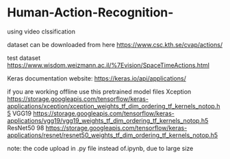 # Human-Action-Recognition-
using video clssification 

dataset can be downloaded from here https://www.csc.kth.se/cvap/actions/

test dataset https://www.wisdom.weizmann.ac.il/%7Evision/SpaceTimeActions.html

Keras documentation website:  https://keras.io/api/applications/

if you are working offline use this pretrained model files 
Xception 
https://storage.googleapis.com/tensorflow/keras-applications/xception/xception_weights_tf_dim_ordering_tf_kernels_notop.h5
VGG19 
https://storage.googleapis.com/tensorflow/keras-applications/vgg19/vgg19_weights_tf_dim_ordering_tf_kernels_notop.h5
ResNet50 98
https://storage.googleapis.com/tensorflow/keras-applications/resnet/resnet50_weights_tf_dim_ordering_tf_kernels_notop.h5

note: the code upload in .py file instead of.ipynb, due to large size 
